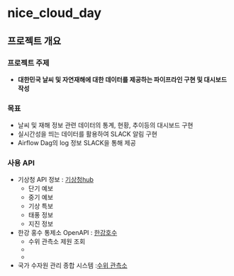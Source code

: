 # nice_cloud_day

## 프로젝트 개요
### 프로젝트 주제
- **대한민국 날씨 및 자연재해에 대한 데이터를 제공하는 파이프라인 구현 및 대시보드 작성**
### 목표
- 날씨 및 재해 정보 관련 데이터의 통계, 현황, 추이등의 대시보드 구현
- 실시간성을 띄는 데이터를 활용하여 SLACK 알림 구현
- Airflow Dag의 log 정보 SLACK을 통해 제공
### 사용 API
- 기상청 API 정보 : [기상청hub](https://apihub.kma.go.kr/)
  - 단기 예보 
  - 중기 예보
  - 기상 특보
  - 태풍 정보
  - 지진 정보
- 한강 홍수 통제소 OpenAPI : [한강호수](https://www.hrfco.go.kr/web/openapiPage/reference.do)
  - 수위 관측소 제원 조회
  -
  - 
- 국가 수자원 관리 종합 시스템 :[수위 관측소](http://www.wamis.go.kr:8080/wamisweb/wl/w7.do)
